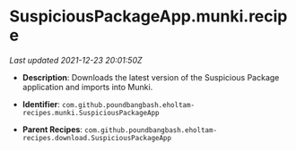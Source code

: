 # SuspiciousPackageApp.munki.recipe

_Last updated 2021-12-23 20:01:50Z_

- **Description**: Downloads the latest version of the Suspicious Package application and imports into Munki.

- **Identifier**: `com.github.poundbangbash.eholtam-recipes.munki.SuspiciousPackageApp`

- **Parent Recipes**: `com.github.poundbangbash.eholtam-recipes.download.SuspiciousPackageApp`
